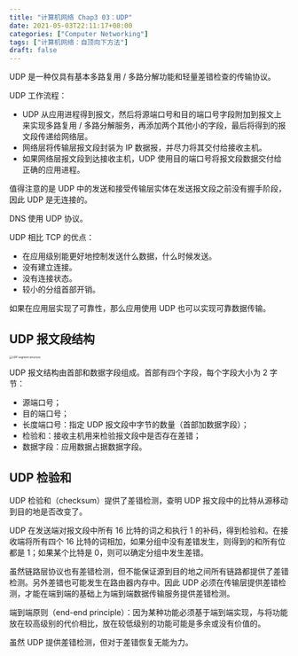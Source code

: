 ```yaml
---
title: "计算机网络 Chap3 03：UDP"
date: 2021-05-03T22:11:17+08:00
categories: ["Computer Networking"]
tags: ["计算机网络：自顶向下方法"]
draft: false
---
```


UDP 是一种仅具有基本多路复用 / 多路分解功能和轻量差错检查的传输协议。

<!--more-->

UDP 工作流程：

- UDP 从应用进程得到报文，然后将源端口号和目的端口号字段附加到报文上来实现多路复用 / 多路分解服务，再添加两个其他小的字段，最后将得到的报文段传递给网络层。
- 网络层将传输层报文段封装为 IP 数据报，并尽力将其交付给接收主机。
- 如果网络层报文段到达接收主机，UDP 使用目的端口号将报文段数据交付给正确的应用进程。

值得注意的是 UDP 中的发送和接受传输层实体在发送报文段之前没有握手阶段，因此 UDP 是无连接的。

DNS 使用 UDP 协议。

UDP 相比 TCP 的优点：

- 在应用级别能更好地控制发送什么数据，什么时候发送。
- 没有建立连接。
- 没有连接状态。
- 较小的分组首部开销。

如果在应用层实现了可靠性，那么应用使用 UDP 也可以实现可靠数据传输。

## UDP 报文段结构

<img src="https://i.loli.net/2021/05/04/tGyhFWMupiHc7NI.png" alt="UDP segment structure" style="zoom:33%;" />

UDP 报文结构由首部和数据字段组成。首部有四个字段，每个字段大小为 2 字节：

- 源端口号；
- 目的端口号；
- 长度端口号：指定 UDP 报文段中字节的数量（首部加数据字段）；
- 检验和：接收主机用来检验报文段中是否存在差错；
- 数据字段：应用数据占据数据字段。

## UDP 检验和

UDP 检验和（checksum）提供了差错检测，查明 UDP 报文段中的比特从源移动到目的地是否改变了。

UDP 在发送端对报文段中所有 16 比特的词之和执行 1 的补码，得到检验和。在接收端将所有四个 16 比特的词相加，如果分组中没有差错发生，则得到的和所有位都是 1；如果某个比特是 0，则可以确定分组中发生差错。

虽然链路层协议也有差错检测，但不能保证源到目的地之间所有链路都提供了差错检测。另外差错也可能发生在路由器内存中。因此 UDP 必须在传输层提供差错检测，才能在端到端的基础上为端到端数据传输服务提供差错检测。

端到端原则（end-end principle）：因为某种功能必须基于端到端实现，与将功能放在较高级别的代价相比，放在较低级别的功能可能是多余或没有价值的。

虽然 UDP 提供差错检测，但对于差错恢复无能为力。